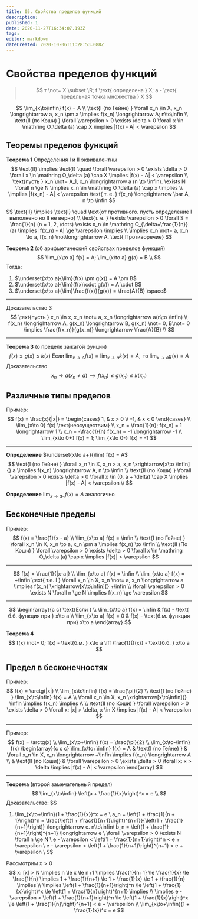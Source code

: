 ```yaml
---
title: 05. Свойства пределов функций
description: 
published: 1
date: 2020-11-27T16:34:07.193Z
tags: 
editor: markdown
dateCreated: 2020-10-06T11:28:53.088Z
---
```


# Свойства пределов функций

> $$
> т \not= X \subset \R; f \text{ определена } X; a - \text{ предельная точка множества } X
> $$

$$
\lim_{x\to\infin} f(x) = A \\
\text{I (по Гейне) } \forall x_n \in X, x_n \longrightarrow a, x_n \pm a \implies f(x_n) \longrightarrow A; n\to\infin \\
\text{II (по Коши) } \forall \varepsilon > 0 \exists \delta > 0 \forall x \in \mathring O_\delta (a) \cap X \implies |f(x) - A| < \varepsilon
$$

## Теоремы пределов функций

**Теорема 1** Определения $\text{I}$ и $\text{II}$ эквивалентны
$$
\text{II} \implies \text{I} \quad \forall \varepsilon > 0 \exists \delta > 0 \forall x \in \mathring O_\delta (a) \cap X \implies |f(x) - A| < \varepsilon \\
\text{пусть } x_n \not= A_1, x_n \longrightarrow a (n \to \infin). \exists N \forall n \ge N \implies x_n \in \mathring O_\delta (a) \cap x \implies \\
\implies |f(x_n) - A| < \varepsilon \text{ т. е. } f(x_n) \longrightarrow \bar A, n \to \infin
$$

$$
\text{II} \implies \text{I} \quad \text{от противного. пусть определение I выполнено но II не верно} \\
\text{т. е. } \exists \varepsilon > 0 \forall S = \frac{1}{n} (n = 1, 2, \dots) \exists x_n \in \mathring O_{\delta=\frac{1}{n}} (a) \implies |f(x_n) - A| \ge \varepsilon \implies \\
\implies x_n \not= a, x_n \to a, f(x_n) \not\longrightarrow A. \text{ Противоречие}
$$

**Теорема 2** (об арифметический свойствах пределов функций)
$$
\lim_{x\to a} f(x) = A; \lim_{x\to a} g(a) = B \\
$$
Тогда: 
1. $\underset{x\to a}{\lim}(f(x) \pm g(x)) = A \pm B$
2. $\underset{x\to a}{\lim}(f(x)\cdot g(x)) = A \cdot B$
3. $\underset{x\to a}{\lim}\frac{f(x)}{g(x)} = \frac{A}{B} \space$

---

Доказательство 3
$$
\text{пусть } x_n \in x, x_n \not= a, x_n \longrightarrow a(n\to \infin) \\
f(x_n) \longrightarrow A, g(x_n) \longrightarrow B, g(x_n) \not= 0, B\not= 0 \implies \frac{f(x_n)}{g(x_n)} \longrightarrow \frac{A}{B} \\
$$

---

**Теорема 3** (о пределе зажатой фунции)
$$
f(x) \le g(x) \le k(x) \text{ Если } \lim_{x\to A}f(x) = \lim_{x\to a} k(x) = A, \text{ то } \lim_{x\to a} g(x) = A
$$
Доказательство
$$
x_n \longrightarrow a (x_n \not= a) \implies f(x_n) \le g(x_n) \le k(x_n)
$$

## Различные типы пределов
Пример: 
$$
f(x) = \frac{x}{|x|} = \begin{cases}
1, & x > 0 \\
-1, & x < 0
\end{cases} \\
\lim_{x\to 0} f(x) \text{неосуществим} \\
x_n = \frac{1}{n}; f(x_n) = 1 \longrightarrow 1 \\
x_n = -\frac{1}{n} f(x_n) = -1 \longrightarrow -1 \\
\lim_{x\to 0+} f(x) = 1; \lim_{x\to 0-} f(x) = -1
$$

---

**Определение** $\underset{x\to a+}{\lim} f(x) = A$
$$
\text{I (по Гейне) } \forall x_n \in X, x_n > a, x_n \xrightarrow[x\to \infin]{} a \implies f(x_n) \longrightarrow A, n \to \infin \\
\text{II (по Коши) } \forall \varepsilon > 0 \exists \delta > 0 \forall x \in (0, a + \delta) \cap X \implies |f(x) - A| < \varepsilon \\
$$

**Определение** $\lim_{x\to a-} f(x) = A$ аналогично

## Бесконечные пределы
Пример: 
$$
f(x) = \frac{1}{x - a} \\
\lim_{x\to a} f(x) = \infin \\
\text{I (по Гейне) } \forall x_n \in X, x_n \to a, x_n \pm a \implies f(x_n) \to \infin \\
\text{II (По Коши) } \forall \varepsilon > 0 \exists \delta > 0 \forall x \in \mathring O_\delta (a) \cap x \implies |f(x)| > \varepsilon
$$

---

$$
f(x) = \frac{1}{|x-a|} \\
\lim_{x\to a} f(x) = \infin \\
\lim_{x\to a} f(x) = +\infin \text{ т.е. I } \forall x_n \in X, x_n \not= a, x_n \longrightarrow a \implies f(x_n) \xrightarrow[x\to\infin]{} +\infin \\
\forall \varepsilon > 0 \exists N \forall n \ge N \implies f(x_n) \ge \varepsilon
$$

---

$$
\begin{array}{c c}
\text{Если } \\
\lim_{x\to a} f(x) = \infin & f(x) - \text{ б.б. функция при } x\to a \\
\lim_{x\to a} f(x) = 0 & f(x) - \text{б.м. функция при} x\to a
\end{array}
$$

**Теорема 4**
$$
f(x) \not= 0; f(x) - \text{б.м. } x\to a \iff \frac{1}{f(x)} - \text{б.б. } x\to a
$$

## Предел в бесконечностях
Пример:
$$
f(x) = \arctg(|x|) \\
\lim_{x\to\infin} f(x) = \frac{\pi}{2} \\
\text{I (по Гейне) } \lim_{x\to\infin} f(x) = A \\
\forall x_n \in X, x_n \xrightarrow[x\to\infin]{} \infin \implies f(x_n) \implies A \\
\text{II (по Коши) } \forall \varepsilon > 0 \exists \delta > 0 \forall x: |x| > \delta, x \in X \implies |f(x) - A| < \varepsilon
$$

---

Пример:
$$
f(x) = \arctg(x) \\
\lim_{x\to+\infin} f(x) = \frac{\pi}{2} \\
\lim_{x\to-\infin} f(x)
\begin{array}{c c c}
\lim_{x\to+\infin} f(x) =  A & \text{I (по Гейне) } & \forall x_n \in X, x_n \longrightarrow +\infin \implies f(x_n) \longrightarrow A \\
& \text{II (по Коши)} & \forall \varepsilon > 0 \exists \delta > 0 \forall x: x > \delta \implies |f(x) - A| < \varepsilon
\end{array}
$$

---

**Теорема** (второй замечательный предел)
$$
\lim_{x\to\infin} \left(a + \frac{1}{x}\right)^x = e \\
$$
Доказательство:
$$
1) \lim_{x\to+\infin}(1 + \frac{1}{x})^x = e \\
a_n = \left(1 + \frac{1}{n + 1}\right)^n = \frac{\left(1 + \frac{1}{n+1}\right)^{n+1}}{\left(1 + \frac{1}{n+1}\right)} \longrightarrow e. n\to\infin\\
b_n = \left(1 + \frac{1}{n+1}\right)^{n+1} \longrightarrow e \\
\forall \varepsilon > 0 \exists N \forall n \ge N \\
e - \varepsilon < \left(1 + \frac{1}{n+1}\right)^n < e + \varepsilon \\
e - \varepsilon < \left(1 + \frac{1}{n+1}\right)^{n+1} < e + \varepsilon \\
$$

Рассмотрим $x > 0$
$$
x: [x] > N \implies n \le x \le n+1 \implies \frac{1}{n+1} \le \frac{1}{x} \le \frac{1}{n} \implies 1 + \frac{1}{n+1} \le 1 + \frac{1}{x} \le 1 + \frac{1}{n} \implies \\
\implies \left(1 + \frac{1}{n+1}\right)^n \le \left(1 + \frac{1}{x}\right)^x \le \left(1 + \frac{1}{n}\right)^{n+1} \implies \\
\implies e - \varepsilon < \left(1 + \frac{1}{n+1}\right)^n \le \left(1 + \frac{1}{x}\right)^x \le \left(1 + \frac{1}{n}\right)^{n+1} < e + \varepsilon \\
\lim_{x\to+\infin}(1 + \frac{1}{x})^x = e
$$
